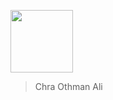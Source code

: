  <a href="URL_REDIRECT" target="blank"><img align="center" src="https://cdn-icons.flaticon.com/png/512/2926/premium/2926745.png?token=exp=1643901377~hmac=e59ea2eed3ad0e1cdb4955b9d106bf64" height="100" /></a>
 >Chra Othman Ali 
 





 

 
